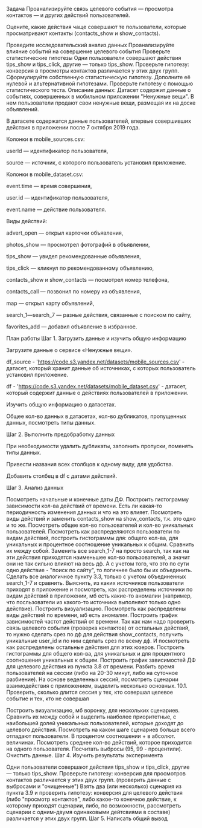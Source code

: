 Задача
Проанализируйте связь целевого события — просмотра контактов — и других действий пользователей.

Оцените, какие действия чаще совершают те пользователи, которые просматривают контакты (contacts_show и show_contacts).

Проведите исследовательский анализ данных
Проанализируйте влияние событий на совершение целевого события
Проверьте статистические гипотезы
Одни пользователи совершают действия tips_show и tips_click, другие — только tips_show. Проверьте гипотезу: конверсия в просмотры контактов различается у этих двух групп.
Сформулируйте собственную статистическую гипотезу. Дополните её нулевой и альтернативной гипотезами. Проверьте гипотезу с помощью статистического теста.
Описание данных:
Датасет содержит данные о событиях, совершенных в мобильном приложении "Ненужные вещи". В нем пользователи продают свои ненужные вещи, размещая их на доске объявлений.

В датасете содержатся данные пользователей, впервые совершивших действия в приложении после 7 октября 2019 года.

Колонки в mobile_sources.csv:

userId — идентификатор пользователя,

source — источник, с которого пользователь установил приложение.

Колонки в mobile_dataset.csv:

event.time — время совершения,

user.id — идентификатор пользователя,

event.name — действие пользователя.

Виды действий:

advert_open — открыл карточки объявления,

photos_show — просмотрел фотографий в объявлении,

tips_show — увидел рекомендованные объявления,

tips_click — кликнул по рекомендованному объявлению,

contacts_show и show_contacts — посмотрел номер телефона,

contacts_call — позвонил по номеру из объявления,

map — открыл карту объявлений,

search_1—search_7 — разные действия, связанные с поиском по сайту,

favorites_add — добавил объявление в избранное.

План работы
Шаг 1. Загрузить данные и изучить общую информацию

Загрузите данные о сервисе «Ненужные вещи».

df_source - 'https://code.s3.yandex.net/datasets/mobile_sources.csv' - датасет, который хранит данные об источниках, с которых пользователь установил приложение.

df - 'https://code.s3.yandex.net/datasets/mobile_dataset.csv' - датасет, который содержит данные о действиях пользователей в приложении.

Изучить общую информацию о датасетах.

Общее кол-во данных в датасетах, кол-во дубликатов, пропущенных данных, посмотреть типы данных.

Шаг 2. Выполнить предобработку данных

При необходимости удалить дубликаты, заполнить пропуски, поменять типы данных.

Привести названия всех столбцов к одному виду, для удобства.

Добавить столбец в df с датами действий.

Шаг 3. Анализ данных

Посмотреть начальные и конечные даты ДФ. Построить гистограмму зависимости кол-ва действий от времени. Есть ли какая-то периодичность изменения данных и что на это влияет.
Посмотреть виды действий и заменить contacts_show на show_contacts, т.к. это одно и то же.
Посмотреть общее кол-во пользователей и кол-во уникальных пользователей. Посмотреть как распределяются пользователи по видам действий, построить гистограммы для: общего кол-ва, для уникальных и процентное соотношение уникальных к общим. Сравнить их между собой.
Заменить все search_1-7 на просто search, так как на эти действия приходятся наименьшее кол-во пользователей, а значит они не так сильно влияют на весь дф. А с учетом того, что это по сути одно действие - "поиск по сайту", то логичнее было бы их объединить.
Сделать все аналогичное пункту 3.3, только с учетом объединенных search_1-7 и сравнить.
Выяснить, из каких источников пользователи приходят в приложение и посмотреть, как распределены источники по видам действий в приложении, мб есть какие-то аномалии (например, что посльзователи из какого-то источника выполняют только одно действие). Построить визуализацию.
Посмотреть как распределены виды действий по времени, мб есть аномалии. Построить график зависимостей частот действий от времени.
Так как нам надо проверить связь целевого события (проверка контактов) от остальных действий, то нужно сделать срез по дф для действия show_contacts, получить уникальные user_id и по ним сделать срез по всему дф. И посмотреть как распределены остальные действия для этих юзеров. Построить гистограммы для общего кол-ва, для уникальных и для процентного соотношения уникальных к общим.
Построить график зависимостей ДФ для целевого действия из пункта 3.8 от времени.
Разбить время пользователей на сессии (либо на 20-30 минут, либо на суточное разбиение). На основе веделенных сессий, посмотреть сценарии взаимодействия с приложением, выделить несколько основных.
10.1. Проверить, сколько длится сессия у тех, кто совершал целевое событие и тех, кто не совершал

Построить визуализацию, мб воронку, для нескольких сценариев. Сравнить их между собой и выделить наиболее приоритетные, с наибольшей долей уникалыных пользователей, которые доходят до целевого действия.
Посмотреть на каком шаге сценариев больше всего отпадают пользователи. В процентом соотношении + в абсолют. величинах.
Посмотреть среднее кол-во действий, которое приходится на одного пользователя. Посчитать выбросы (95, 99 - процентили). Очистить данные.
Шаг 4. Изучить результаты эксперимента

Одни пользователи совершают действия tips_show и tips_click, другие — только tips_show. Проверьте гипотезу: конверсия для просмотров контактов различается у этих двух групп. (проверить данные с выбросами и "очищенные")
Взять два (или несколько) сценария из пункта 3.9 и проверить гипотезу: конверсия для целевого действия (либо "просмотр контактов", либо какое-то конечное действие, к которому приходят сценарии, либо, по возможности, рассмотреть сценарии с одним-двумя одинаковыми дейтсвиями в составе) различается у этих двух групп.
Шаг 5. Написать общий вывод
